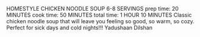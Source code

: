 HOMESTYLE CHICKEN NOODLE SOUP
6-8 SERVINGS 
prep time: 20 MINUTES 
cook time: 50 MINUTES 
total time: 1 HOUR 10 MINUTES
Classic chicken noodle soup that will leave you feeling so good, so warm, so cozy. Perfect for sick days and cold nights!!!
Yadushaan Dilshan